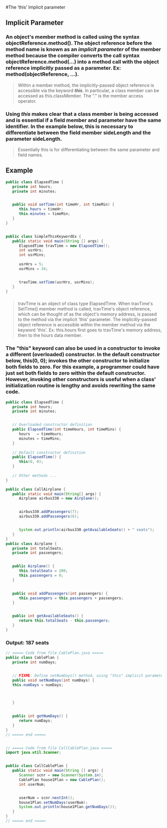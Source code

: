 #The ‘this’ Implicit parameter 
## Implicit Parameter 
### An object's member method is called using the syntax objectReference.method(). The object reference before the method name is known as an ***implicit parameter*** of the member method because the compiler converts the call syntax objectReference.method(...) into a method call with the object reference implicitly passed as a parameter. Ex: method(objectReference, ...).
>  Within a member method, the implicitly-passed object reference is accessible via the keyword ***this***. In particular, a class member can be accessed as this.classMember. The "." is the member access operator.
### Using ***this*** makes clear that a class member is being accessed and is essential if a field member and parameter have the same identifier. In the example below, this is necessary to differentiate between the field member sideLength and the parameter sideLength.
> Essentially this is for differentiating between the same parameter and field names.
## Example 
````Java 
public class ElapsedTime {
   private int hours;
   private int minutes;


   public void setTime(int timeHr, int timeMin) {
      this.hours = timeHr;
      this.minutes = timeMin;
   }
}


public class SimpleThisKeywordEx {
   public static void main(String [] args) {
      ElapsedTime travTime = new ElapsedTime();
      int usrHrs;     
      int usrMins;
                           
      usrHrs = 5;      
      usrMins = 34;


      travTime.setTime(usrHrs, usrMins);
   }
}
````


###
> travTime is an object of class type ElapsedTime.
When travTime's SetTime() member method is called, travTime's object reference, which can be thought of as the object's memory address, is passed to the method via the implicit 'this' parameter.
The implicitly-passed object reference is accessible within the member method via the keyword 'this'. Ex: this.hours first goes to travTime's memory address, then to the hours data member.


### The "this" keyword can also be used in a constructor to invoke a different (overloaded) constructor. In the default constructor below, this(0, 0); invokes the other constructor to initialize both fields to zero. For this example, a programmer could have just set both fields to zero within the default constructor. However, invoking other constructors is useful when a class' initialization routine is lengthy and avoids rewriting the same code.
````Java 
public class ElapsedTime {
   private int hours;
   private int minutes;


   // Overloaded constructor definition
   public ElapsedTime(int timeHours, int timeMins) {
      hours   = timeHours;
      minutes = timeMins;
   }
   
   // Default constructor definition
   public ElapsedTime() {
      this(0, 0);
   }
   
   // Other methods ...
}
````


````Java 
public class CallAirplane {
   public static void main(String[] args) {
      Airplane airbus330 = new Airplane();


      airbus330.addPassengers(7);
      airbus330.addPassengers(6);


      System.out.println(airbus330.getAvailableSeats() + " seats");
   }
}
public class Airplane {
   private int totalSeats;
   private int passengers;


   public Airplane() {
      this.totalSeats = 200;
      this.passengers = 0;
   }


   public void addPassengers(int passengers) {
      this.passengers = this.passengers + passengers;
   }


   public int getAvailableSeats() {
      return this.totalSeats - this.passengers;
   }
}
````
### Output: 187 seats


````Java
// ===== Code from file CablePlan.java =====
public class CablePlan {
   private int numDays;


   // FIXME: Define setNumDays() method, using "this" implicit parameter.
   public void setNumDays(int numDays) {
   this.numDays = numDays;
      


   }


   public int getNumDays() {
      return numDays;
   }
}
// ===== end =====


// ===== Code from file CallCablePlan.java =====
import java.util.Scanner;


public class CallCablePlan {
   public static void main(String [] args) {
      Scanner scnr = new Scanner(System.in);
      CablePlan house1Plan = new CablePlan();
      int userNum;


      userNum = scnr.nextInt();
      house1Plan.setNumDays(userNum);
      System.out.println(house1Plan.getNumDays());
   }
}
// ===== end =====
````
